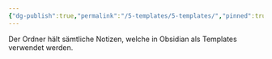 ```yaml
---
{"dg-publish":true,"permalink":"/5-templates/5-templates/","pinned":true,"created":"2024-06-23T19:54:00.204+02:00","updated":"2024-04-18T17:59:06.917+02:00"}
---
```


Der Ordner hält sämtliche Notizen, welche in Obsidian als Templates verwendet werden.